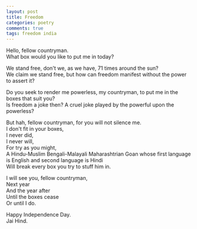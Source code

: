 ```yaml
---
layout: post
title: Freedom
categories: poetry
comments: true
tags: freedom india
---
```


Hello, fellow countryman.  
What box would you like to put me in today?  

We stand free, don't we, as we have, 71 times around the sun?  
We claim we stand free, but how can freedom manifest without the power to assert it?  

Do you seek to render me powerless, my countryman, to put me in the boxes that suit you?  
Is freedom a joke then? A cruel joke played by the powerful upon the powerless?  

But hah, fellow countryman, for you will not silence me.  
I don't fit in your boxes,  
I never did,  
I never will,  
For try as you might,  
A Hindu-Muslim Bengali-Malayali Maharashtrian Goan whose first language is English and second language is Hindi  
Will break every box you try to stuff him in.  

I will see you, fellow countryman,  
Next year  
And the year after  
Until the boxes cease  
Or until I do.  

Happy Independence Day.  
Jai Hind.
